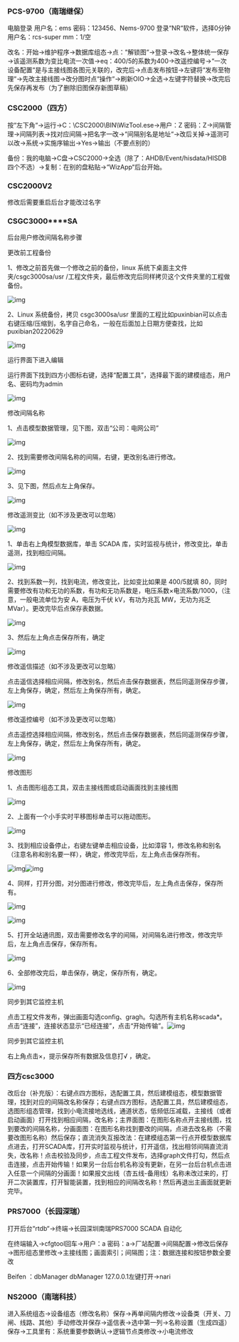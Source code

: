 ### **PCS-9700（南瑞继保）**

电脑登录  用户名：ems   密码：123456、Nems-9700  登录“NR“软件，选择0分钟   用户名：rcs-super  mm：1/空 

改名：开始→维护程序→数据库组态→点：“解锁图“→登录→改名→整体统一保存→该遥测系数为变比电流一次值→eq：400/5的系数为400→改遥控编号→“一次设备配置“是与主接线图各图元关联的，改完后→点击发布按钮→左键将“发布至物理“→先改主接线图→改分图时点“操作“→刷新OIO→全选→左键字符替换→改完后先保存再发布（为了删除旧图保存新图草稿）

 

### **CSC2000（四方）**

按“左下角“→运行→C：\CSC2000\BIN\WizTool.ese→用户：Z   密码：Z→间隔管理→间隔列表→找对应间隔→把名字一改→“间隔别名是地址“→改后关掉→遥测可以改→系统→实施序输出→Yes→输出（不要点别的）

备份：我的电脑→C盘→CSC2000→全选（除了：AHDB/Event/hisdata/HISDB四个不选）→复制：在别的盘粘贴→“WizApp“后台开始。

### **CSC2000V2**

修改后需要重启后台才能改过名字

 

### **CSGC3000****SA** 

后台用户修改间隔名称步骤

更改前工程备份

1、修改之前首先做一个修改之前的备份，linux 系统下桌面主文件夹/csgc3000sa/usr /工程文件夹，最后修改完后同样拷贝这个文件夹里的工程做备份。

![img](file:///C:\Users\yuri\AppData\Local\Temp\ksohtml22920\wps276.jpg) 

 

2、Linux 系统备份，拷贝 csgc3000sa/usr 里面的工程比如puxinbian可以点击右键压缩/压缩到，名字自己命名，一般在后面加上日期方便查找，比如 puxibian20220629

![img](file:///C:\Users\yuri\AppData\Local\Temp\ksohtml22920\wps277.jpg) 

 

 

 

运行界面下进入编辑

 

运行界面下找到四方小图标右键，选择“配置工具”，选择最下面的建模组态，用户名、密码均为admin

![img](file:///C:\Users\yuri\AppData\Local\Temp\ksohtml22920\wps278.jpg) 

修改间隔名称

1、点击模型数据管理，见下图，双击“公司：电网公司”

![img](file:///C:\Users\yuri\AppData\Local\Temp\ksohtml22920\wps279.png) 

2、找到需要修改间隔名称的间隔，右键，更改别名进行修改。

![img](file:///C:\Users\yuri\AppData\Local\Temp\ksohtml22920\wps280.png) 

3、见下图，然后点左上角保存。

 

![img](file:///C:\Users\yuri\AppData\Local\Temp\ksohtml22920\wps281.png) 

修改遥测变比（如不涉及更改可以忽略）

![img](file:///C:\Users\yuri\AppData\Local\Temp\ksohtml22920\wps282.png) 

1、单击右上角模型数据库，单击 SCADA 库，实时监视与统计，修改变比，单击遥测，找到相应间隔。

![img](file:///C:\Users\yuri\AppData\Local\Temp\ksohtml22920\wps283.png) 



2、找到系数一列，找到电流，修改变比，比如变比如果是 400/5就填 80，同时需要修改有功和无功的系数，有功和无功系数是，电压系数×电流系数/1000，（注意，一般电流单位为安 A，电压为千伏 kV，有功为兆瓦 MW，无功为兆乏 MVar）。更改完毕后点保存表数据。

![img](file:///C:\Users\yuri\AppData\Local\Temp\ksohtml22920\wps284.png) 

3、然后左上角点击保存所有，确定

![img](file:///C:\Users\yuri\AppData\Local\Temp\ksohtml22920\wps285.png) 

 

 

 

 

 

 

 

 

 

 

 

 

修改遥信描述（如不涉及更改可以忽略）

点击遥信选择相应间隔，修改别名，然后点击保存数据表，然后同遥测保存步骤，左上角保存，确定，然后左上角保存所有，确定。

![img](file:///C:\Users\yuri\AppData\Local\Temp\ksohtml22920\wps286.png) 

修改遥控编号（如不涉及更改可以忽略）

点击遥控选择相应间隔，修改别名，然后点击保存数据表，然后同遥测保存步骤，左上角保存，确定，然后左上角保存所有，确定。

![img](file:///C:\Users\yuri\AppData\Local\Temp\ksohtml22920\wps287.png) 

修改图形

1、点击图形组态工具，双击主接线图或启动画面找到主接线图

![img](file:///C:\Users\yuri\AppData\Local\Temp\ksohtml22920\wps288.png) 

2、上面有一个小手实时平移图标单击可以拖动图形。

![img](file:///C:\Users\yuri\AppData\Local\Temp\ksohtml22920\wps289.png) 

3、找到相应设备停止，右键左键单击相应设备，比如漳容 1，修改名称和别名（注意名称和别名要一样），确定，修改完毕后，左上角点击保存所有。

 

![img](file:///C:\Users\yuri\AppData\Local\Temp\ksohtml22920\wps290.png)![img](file:///C:\Users\yuri\AppData\Local\Temp\ksohtml22920\wps291.png) 

4、同样，打开分图，对分图进行修改，修改完毕后，左上角点击保存，保存所有。

![img](file:///C:\Users\yuri\AppData\Local\Temp\ksohtml22920\wps292.png) 

![img](file:///C:\Users\yuri\AppData\Local\Temp\ksohtml22920\wps293.png) 

5、打开全站通讯图，双击需要修改名字的间隔，对间隔名进行修改，修改完毕后，左上角点击保存，保存所有。

![img](file:///C:\Users\yuri\AppData\Local\Temp\ksohtml22920\wps294.png) 

6、全部修改完后，单击保存，确定，保存所有，确定。

![img](file:///C:\Users\yuri\AppData\Local\Temp\ksohtml22920\wps295.png) 

同步到其它监控主机

点击工程文件发布，弹出画面勾选config、gragh。勾选所有主机名称scada*。点击“连接”，连接状态显示“已经连接”，点击“开始传输”。![img](file:///C:\Users\yuri\AppData\Local\Temp\ksohtml22920\wps296.jpg)

同步到其它监控主机

右上角点击×，提示保存所有数据及信息打√ ，确定。

 

### **四方csc3000**

改后台（补充版）：右键点四方图标，选配置工具，然后建模组态，模型数据管理，找到对应的间隔改名称保存；右键点四方图标，选配置工具，然后建模组态，选图形组态管理，找到小电流接地选线，通道状态，低频低压减载，主接线（或者启动画面）打开找到相应间隔，改名称；主界面图：在图形名称点开主接线图，找到要改的间隔名称，分画面图：在图形名称找到要改的间隔，点进去改名称（不需要改图形名称）然后保存；直流消失互报改法：在建模组态第一行点开模型数据库点进去，打开SCADA库，打开实时监视与统计，打开遥信，找出相邻间隔直流消失，改名称！点击校验及同步，点击工程文件发布，选择graph文件打勾，然后点击连接，点击开始传输！如果另一台后台机名称没有更新，在另一台后台机点击进入任意一个间隔的分画面！如果报文出线（杏五线-备用线）名称未改过来的，打开二次装置库，打开智能装置，找到相应的间隔改名称！然后再退出主画面就更新完毕。

### **PRS7000（长园深瑞）**

打开后台“rtdb“→终端→长园深圳南瑞PRS7000   SCADA   自动化

在终端输入→cfgtool回车→用户：a   密码：a→厂站配置→间隔配置→修改后保存→图形组态里修改→主接线图；画面索引；间隔图；注：数据连接和按钮参数全要改

Beifen ：dbManager   dbManager   127.0.0.1左键打开→nari

 

### **NS2000（南瑞科技）**

进入系统组态→设备组态（修改名称）保存→再单间隔内修改→设备类（开关、刀闸、线路、其他）手动修改并保存→遥信表→选中第一列→名称设置（生成四遥）保存→工具里有：系统重要参数确认→逻辑节点类修改→小电流修改
